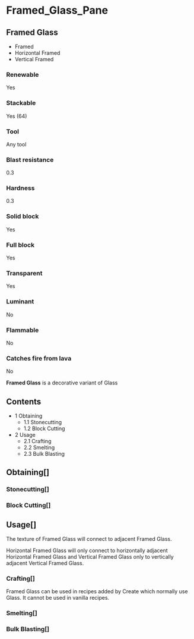# Framed_Glass_Pane

## Framed Glass

- Framed
- Horizontal Framed
- Vertical Framed

### Renewable

Yes

### Stackable

Yes (64)

### Tool

Any tool

### Blast resistance

0.3

### Hardness

0.3

### Solid block

Yes

### Full block

Yes

### Transparent

Yes

### Luminant

No

### Flammable

No

### Catches fire from lava

No

**Framed Glass** is a decorative variant of Glass

## Contents

- 1 Obtaining
    - 1.1 Stonecutting
    - 1.2 Block Cutting
- 2 Usage
    - 2.1 Crafting
    - 2.2 Smelting
    - 2.3 Bulk Blasting

## Obtaining[]

### Stonecutting[]

### Block Cutting[]

## Usage[]

The texture of Framed Glass will connect to adjacent Framed Glass.

Horizontal Framed Glass will only connect to horizontally adjacent Horizontal Framed Glass and Vertical Framed Glass only to vertically adjacent Vertical Framed Glass.

### Crafting[]

Framed Glass can be used in recipes added by Create which normally use Glass. It cannot be used in vanilla recipes.

### Smelting[]

### Bulk Blasting[]